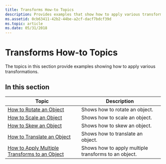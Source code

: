 ```yaml
---
title: Transforms How-to Topics
description: Provides examples that show how to apply various transforms to objects.
ms.assetid: 0cb63411-42b2-44be-a2cf-dacf7bdcf39d
ms.topic: article
ms.date: 05/31/2018
---
```


# Transforms How-to Topics

The topics in this section provide examples showing how to apply various transformations.

## In this section



| Topic                                                                                            | Description                                                     |
|--------------------------------------------------------------------------------------------------|-----------------------------------------------------------------|
| [How to Rotate an Object](how-to-rotate.md)<br/>                                          | Shows how to rotate an object.<br/>                       |
| [How to Scale an Object](how-to-scale.md)<br/>                                            | Shows how to scale an object.<br/>                        |
| [How to Skew an Object](how-to-skew.md)<br/>                                              | Shows how to skew an object.<br/>                         |
| [How to Translate an Object](how-to-translate.md)<br/>                                    | Shows how to translate an object.<br/>                    |
| [How to Apply Multiple Transforms to an Object](how-to-apply-multiple-transforms.md)<br/> | Shows how to apply multiple transforms to an object.<br/> |



 

 

 





